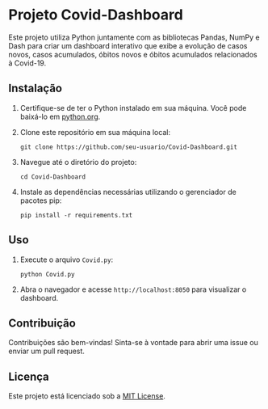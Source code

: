 # Projeto Covid-Dashboard

Este projeto utiliza Python juntamente com as bibliotecas Pandas, NumPy e Dash para criar um dashboard interativo que exibe a evolução de casos novos, casos acumulados, óbitos novos e óbitos acumulados relacionados à Covid-19.

## Instalação

1. Certifique-se de ter o Python instalado em sua máquina. Você pode baixá-lo em [python.org](https://www.python.org/downloads/).

2. Clone este repositório em sua máquina local:

    ```
    git clone https://github.com/seu-usuario/Covid-Dashboard.git
    ```

3. Navegue até o diretório do projeto:

    ```
    cd Covid-Dashboard
    ```

4. Instale as dependências necessárias utilizando o gerenciador de pacotes pip:

    ```
    pip install -r requirements.txt
    ```

## Uso

1. Execute o arquivo `Covid.py`:

    ```
    python Covid.py
    ```

2. Abra o navegador e acesse `http://localhost:8050` para visualizar o dashboard.

## Contribuição

Contribuições são bem-vindas! Sinta-se à vontade para abrir uma issue ou enviar um pull request.

## Licença

Este projeto está licenciado sob a [MIT License](https://opensource.org/licenses/MIT).
